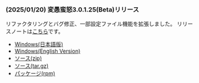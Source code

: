 
### (2025/01/20) 変愚蛮怒3.0.1.25(Beta)リリース
リファクタリングとバグ修正、一部設定ファイル機能を拡張しました。
リリースノートは[こちら](https://github.com/hengband/hengband/releases/tag/3.0.1.25-Beta)です。

- [Windows(日本語版)](https://github.com/hengband/hengband/releases/download/3.0.1.25-Beta/Hengband-3.0.1.25-Beta-jp.zip)
- [Windows(English Version)](https://github.com/hengband/hengband/releases/download/3.0.1.25-Beta/Hengband-3.0.1.25-Beta-en.zip)
- [ソース(zip)](https://github.com/hengband/hengband/archive/refs/tags/3.0.1.25-Beta.zip)
- [ソース(tar.gz)](https://github.com/hengband/hengband/archive/refs/tags/3.0.1.25-Beta.tar.gz)
- [パッケージ(rpm)](https://copr.fedorainfracloud.org/coprs/whitehara/hengband/build/8561087/)

